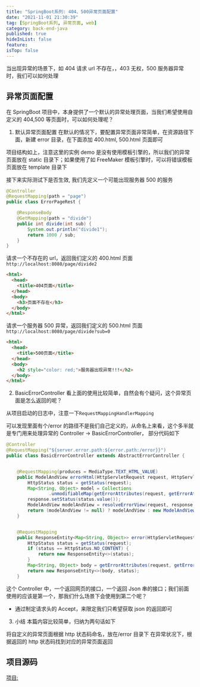 ```yaml
---
title: "SpringBoot系列: 404、500异常页面配置"
date: "2021-11-01 21:30:39"
tag: [SpringBoot系列, 异常页面, web]
category: back-end-java
published: true
hideInList: false
feature:
isTop: false
---
```


当出现异常的场景下，如 404 请求 url 不存在，，403 无权，500 服务器异常时，我们可以如何处理

## 异常页面配置

在 SpringBoot 项目中，本身提供了一个默认的异常处理页面，当我们希望使用自定义的 404,500 等页面时，可以如何处理呢？

1. 默认异常页面配置
   在默认的情况下，要配置异常页面非常简单，在资源路径下面，新建 error 目录，在下面添加 400.html, 500.html 页面即可

项目结构如上，注意这里的实例 demo 是没有使用模板引擎的，所以我们的异常页面放在 static 目录下；如果使用了如 FreeMaker 模板引擎时，可以将错误模板页面放在 template 目录下

接下来实际测试下是否生效, 我们先定义一个可能出现服务器 500 的服务

```java
@Controller
@RequestMapping(path = "page")
public class ErrorPageRest {

    @ResponseBody
    @GetMapping(path = "divide")
    public int divide(int sub) {
        System.out.println("divide1");
        return 1000 / sub;
    }
}
```

请求一个不存在的 url，返回我们定义的 400.html 页面
`http://localhost:8080/page/divide2`

```html
<html>
  <head>
    <title>404页面</title>
  </head>
  <body>
    <h3>页面不存在</h3>
  </body>
</html>
```

请求一个服务器 500 异常，返回我们定义的 500.html 页面
`http://localhost:8080/page/divide?sub=0`

```html
<html>
  <head>
    <title>500页面</title>
  </head>
  <body>
    <h2 style="color: red;">服务器出现异常!!!</h2>
  </body>
</html>
```

2. BasicErrorController
   看上面的使用比较简单，自然会有个疑问，这个异常页面是怎么返回的呢？

从项目启动的日志中，注意一下`RequestMappingHandlerMapping`

可以发现里面有个/error 的路径不是我们自己定义的，从命名上来看，这个多半就是专门用来处理异常的 Controller -> BasicErrorController， 部分代码如下

```java
@Controller
@RequestMapping("${server.error.path:${error.path:/error}}")
public class BasicErrorController extends AbstractErrorController {


    @RequestMapping(produces = MediaType.TEXT_HTML_VALUE)
    public ModelAndView errorHtml(HttpServletRequest request, HttpServletResponse response) {
        HttpStatus status = getStatus(request);
        Map<String, Object> model = Collections
                .unmodifiableMap(getErrorAttributes(request, getErrorAttributeOptions(request, MediaType.TEXT_HTML)));
        response.setStatus(status.value());
        ModelAndView modelAndView = resolveErrorView(request, response, status, model);
        return (modelAndView != null) ? modelAndView : new ModelAndView("error", model);
    }


    @RequestMapping
    public ResponseEntity<Map<String, Object>> error(HttpServletRequest request) {
        HttpStatus status = getStatus(request);
        if (status == HttpStatus.NO_CONTENT) {
            return new ResponseEntity<>(status);
        }
        Map<String, Object> body = getErrorAttributes(request, getErrorAttributeOptions(request, MediaType.ALL));
        return new ResponseEntity<>(body, status);
    }
```

这个 Controller 中，一个返回网页的接口，一个返回 Json 串的接口；我们前面使用的应该是第一个，那我们什么场景下会使用到第二个呢？

- 通过制定请求头的 Accept，来限定我们只希望获取 json 的返回即可

3. 小结
   本篇内容比较简单，归纳为两句话如下

将自定义的异常页面根据 http 状态码命名，放在/error 目录下
在异常状况下，根据返回的 http 状态码找到对应的异常页面返回

## 项目源码

[项目:](https://gitee.com/ClearLove443/spring-boot-demo/tree/master/spring-boot/207-web-response)
